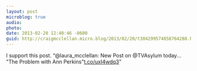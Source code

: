 ```yaml
---
layout: post
microblog: true
audio: 
photo: 
date: 2013-02-20 12:40:46 -0600
guid: http://craigmcclellan.micro.blog/2013/02/20/t304299574858764288.html
---
```

I support this post. “@laura_mcclellan: New Post on @TVAsylum today... "The Problem with Ann Perkins"[t.co/uxI4wdq3](http://t.co/uxI4wdq3)”
